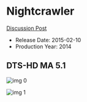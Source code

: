 # Nightcrawler

[Discussion Post](https://www.avsforum.com/threads/bass-eq-for-filtered-movies.2995212/post-56917638)

* Release Date: 2015-02-10
* Production Year: 2014

## DTS-HD MA 5.1

![img 0](https://i.imgur.com/skVFCM0.jpg)

![img 1](https://i.imgur.com/HXd94pR.png)

